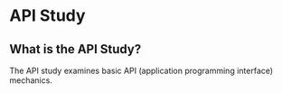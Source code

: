 # API Study

## What is the API Study?

The API study examines basic API (application programming interface) mechanics.
